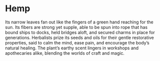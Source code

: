 # Hemp

Its narrow leaves fan out like the fingers of a green hand reaching for the sun. Its fibers are strong yet supple, able to be spun into rope that has bound ships to docks, held bridges aloft, and secured charms in place for generations. Herbalists prize its seeds and oils for their gentle restorative properties, said to calm the mind, ease pain, and encourage the body’s natural healing. The plant’s earthy scent lingers in workshops and apothecaries alike, blending the worlds of craft and magic.

